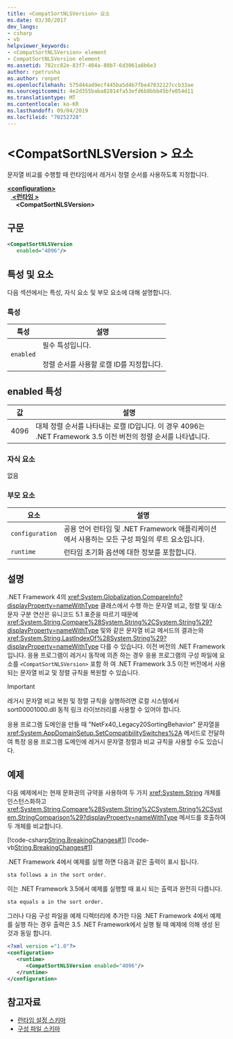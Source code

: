 ```yaml
---
title: <CompatSortNLSVersion> 요소
ms.date: 03/30/2017
dev_langs:
- csharp
- vb
helpviewer_keywords:
- <CompatSortNLSVersion> element
- CompatSortNLSVersion element
ms.assetid: 782cc82e-83f7-404a-80b7-6d3061a8b6e3
author: rpetrusha
ms.author: ronpet
ms.openlocfilehash: 575d44ad9ecf445ba5d4b7fbe47032127ccb33ae
ms.sourcegitcommit: 4e2d355baba82814fa53efd6b8bbb45bfe054d11
ms.translationtype: MT
ms.contentlocale: ko-KR
ms.lasthandoff: 09/04/2019
ms.locfileid: "70252728"
---
```

# <a name="compatsortnlsversion-element"></a>\<CompatSortNLSVersion > 요소
문자열 비교를 수행할 때 런타임에서 레거시 정렬 순서를 사용하도록 지정합니다.  
  
[ **\<configuration>** ](../configuration-element.md)\
&nbsp;&nbsp;[ **\<런타임 >** ](runtime-element.md)\
&nbsp;&nbsp;&nbsp;&nbsp; **\<CompatSortNLSVersion>**  
  
## <a name="syntax"></a>구문  
  
```xml  
<CompatSortNLSVersion    
   enabled="4096"/>  
```  
  
## <a name="attributes-and-elements"></a>특성 및 요소  
 다음 섹션에서는 특성, 자식 요소 및 부모 요소에 대해 설명합니다.  
  
### <a name="attributes"></a>특성  
  
|특성|설명|  
|---------------|-----------------|  
|`enabled`|필수 특성입니다.<br /><br /> 정렬 순서를 사용할 로캘 ID를 지정합니다.|  
  
## <a name="enabled-attribute"></a>enabled 특성  
  
|값|설명|  
|-----------|-----------------|  
|4096|대체 정렬 순서를 나타내는 로캘 ID입니다. 이 경우 4096는 .NET Framework 3.5 이전 버전의 정렬 순서를 나타냅니다.|  
  
### <a name="child-elements"></a>자식 요소  
 없음  
  
### <a name="parent-elements"></a>부모 요소  
  
|요소|설명|  
|-------------|-----------------|  
|`configuration`|공용 언어 런타임 및 .NET Framework 애플리케이션에서 사용하는 모든 구성 파일의 루트 요소입니다.|  
|`runtime`|런타임 초기화 옵션에 대한 정보를 포함합니다.|  
  
## <a name="remarks"></a>설명  
 .NET Framework 4의 <xref:System.Globalization.CompareInfo?displayProperty=nameWithType> 클래스에서 수행 하는 문자열 비교, 정렬 및 대/소문자 구분 연산은 유니코드 5.1 표준을 따르기 때문에 <xref:System.String.Compare%28System.String%2CSystem.String%29?displayProperty=nameWithType> 및와 같은 문자열 비교 메서드의 결과는와 <xref:System.String.LastIndexOf%28System.String%29?displayProperty=nameWithType> 다를 수 있습니다. 이전 버전의 .NET Framework입니다. 응용 프로그램이 레거시 동작에 의존 하는 경우 응용 프로그램의 구성 파일에 요소를 `<CompatSortNLSVersion>` 포함 하 여 .NET Framework 3.5 이전 버전에서 사용 되는 문자열 비교 및 정렬 규칙을 복원할 수 있습니다.  
  
> [!IMPORTANT]
> 레거시 문자열 비교 복원 및 정렬 규칙을 실행하려면 로컬 시스템에서 sort00001000.dll 동적 링크 라이브러리를 사용할 수 있어야 합니다.  
  
 응용 프로그램 도메인을 만들 때 "NetFx40_Legacy20SortingBehavior" 문자열을 <xref:System.AppDomainSetup.SetCompatibilitySwitches%2A> 메서드로 전달하여 특정 응용 프로그램 도메인에 레거시 문자열 정렬과 비교 규칙을 사용할 수도 있습니다.  
  
## <a name="example"></a>예제  
 다음 예제에서는 현재 문화권의 규약을 사용하여 두 가지 <xref:System.String> 개체를 인스턴스화하고 <xref:System.String.Compare%28System.String%2CSystem.String%2CSystem.StringComparison%29?displayProperty=nameWithType> 메서드를 호출하여 두 개체를 비교합니다.  
  
 [!code-csharp[String.BreakingChanges#1](../../../../../samples/snippets/csharp/VS_Snippets_CLR/string.breakingchanges/cs/example1.cs#1)]
 [!code-vb[String.BreakingChanges#1](../../../../../samples/snippets/visualbasic/VS_Snippets_CLR/string.breakingchanges/vb/example1.vb#1)]  
  
 .NET Framework 4에서 예제를 실행 하면 다음과 같은 출력이 표시 됩니다.  
  
```  
sta follows a in the sort order.  
```  
  
 이는 .NET Framework 3.5에서 예제를 실행할 때 표시 되는 출력과 완전히 다릅니다.  
  
```  
sta equals a in the sort order.  
```  
  
 그러나 다음 구성 파일을 예제 디렉터리에 추가한 다음 .NET Framework 4에서 예제를 실행 하는 경우 출력은 3.5 .NET Framework에서 실행 될 때 예제에 의해 생성 된 것과 동일 합니다.  
  
```xml  
<?xml version ="1.0"?>  
<configuration>  
   <runtime>  
      <CompatSortNLSVersion enabled="4096"/>  
   </runtime>  
</configuration>  
```  
  
## <a name="see-also"></a>참고자료

- [런타임 설정 스키마](index.md)
- [구성 파일 스키마](../index.md)

